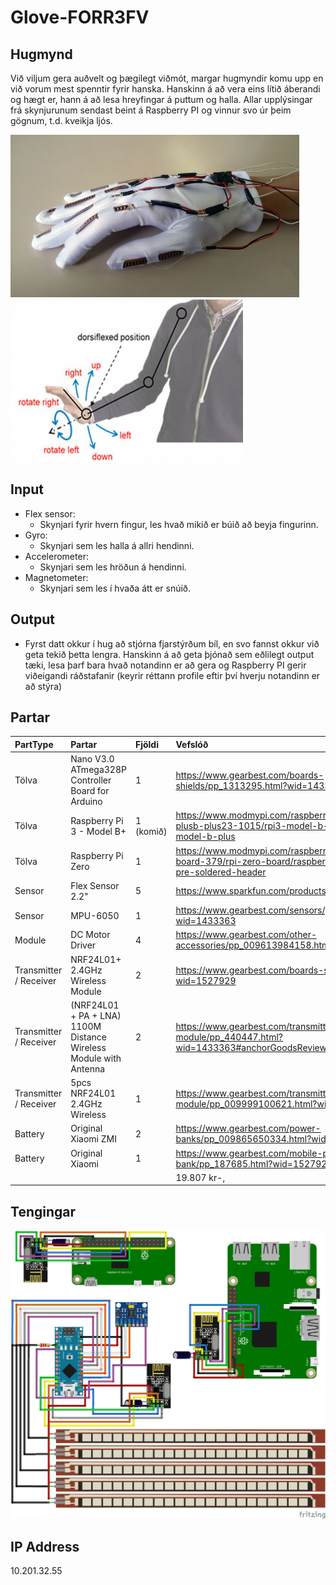 # Glove-FORR3FV


## Hugmynd

Við viljum gera auðvelt og þægilegt viðmót, margar hugmyndir komu upp en við vorum mest spenntir fyrir hanska. Hanskinn á að vera eins lítið áberandi og hægt er, hann á að lesa hreyfingar á puttum og halla. Allar upplýsingar frá skynjurunum sendast beint á Raspberry PI og vinnur svo úr þeim gögnum, t.d. kveikja ljós.

<img src="Docs/Images/glove_img.jpg" height="260"/> <img src="Docs/Images/gesture_img.png" height="260"/>

## Input
* Flex sensor:
  * Skynjari fyrir hvern fingur, les hvað mikið er búið að beyja fingurinn.
* Gyro:
  * Skynjari sem les halla á allri hendinni.
* Accelerometer:
  * Skynjari sem les hröðun á hendinni.
* Magnetometer:
  * Skynjari sem les í hvaða átt er snúið.

## Output
* Fyrst datt okkur í hug að stjórna fjarstýrðum bíl, en svo fannst okkur við geta tekið þetta lengra. Hanskinn á að geta þjónað sem eðlilegt output tæki, lesa þarf bara hvað notandinn er að gera og Raspberry PI gerir viðeigandi ráðstafanir (keyrir réttann profile eftir því hverju notandinn er að stýra)

## Partar
| PartType | Partar                                                           | Fjöldi | Vefslóð                                                                                                             |
| :--------|:-----------------------------------------------------------------|:-------|:--------------------------------------------------------------------------------------------------------------------|
| Tölva    | Nano V3.0 ATmega328P Controller Board for Arduino                | 1      | https://www.gearbest.com/boards-shields/pp_1313295.html?wid=1433363                                                 |
| Tölva    | Raspberry Pi 3 - Model B+                                        | 1 (komið)  | https://www.modmypi.com/raspberry-pi/raspberry-pi-a-plusb-plus23-1015/rpi3-model-b-plus/raspberry-pi-3-model-b-plus |
| Tölva    | Raspberry Pi Zero                                                | 1      | https://www.modmypi.com/raspberry-pi/raspberry-pi-zero-board-379/rpi-zero-board/raspberry-pi-zero-wireless-pre-soldered-header|
| Sensor   | Flex Sensor 2.2"                                                 | 5      | https://www.sparkfun.com/products/10264                                                                             |
| Sensor   | MPU-6050                                                         | 1      | https://www.gearbest.com/sensors/pp_009636731429.html?wid=1433363                                                   |
| Module   | DC Motor Driver                                                  | 4      | https://www.gearbest.com/other-accessories/pp_009613984158.html?wid=1433363                                         |
| Transmitter / Receiver | NRF24L01+ 2.4GHz Wireless Module | 2 | https://www.gearbest.com/boards-shields/pp_337367.html?wid=1527929                                                                         |
| Transmitter / Receiver | (NRF24L01 + PA + LNA) 1100M Distance Wireless Module with Antenna | 2 | https://www.gearbest.com/transmitters-receivers-module/pp_440447.html?wid=1433363#anchorGoodsReviews      |
| Transmitter / Receiver | 5pcs NRF24L01 2.4GHz Wireless                      | 1      | https://www.gearbest.com/transmitters-receivers-module/pp_009999100621.html?wid=1433363                             |
| Battery | Original Xiaomi ZMI | 2 | https://www.gearbest.com/power-banks/pp_009865650334.html?wid=1433363 |
| Battery | Original Xiaomi  | 1 | https://www.gearbest.com/mobile-power-bank/pp_187685.html?wid=1527929 |
|||| 19.807 kr-,|



## Tengingar

![alt text](https://github.com/Robertingi00/Glove-FORR3FV/blob/master/Docs/Diagram/allConnection.png "conncetion diagram")

## IP Address
10.201.32.55
